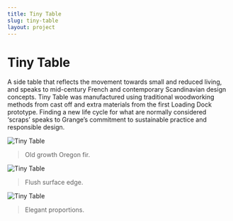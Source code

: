 ```yaml
---
title: Tiny Table
slug: tiny-table
layout: project
---
```


# Tiny Table

A side table that reflects the movement towards small and reduced living, and speaks to mid-century French and contemporary Scandinavian design concepts. Tiny Table was manufactured using traditional woodworking methods from cast
off and extra materials from the first Loading Dock prototype. Finding a new life cycle for what are normally considered ‘scraps’ speaks to Grange’s commitment to sustainable practice and responsible design.

![Tiny Table](tiny-table/table-top-close.png)
> Old growth Oregon fir.

![Tiny Table](tiny-table/table-wheels-2.png)
> Flush surface edge.

<!-- ![Tiny Table](tiny-table/table-wheels.png) -->
<!-- ![Tiny Table](tiny-table/top-down.png) -->
![Tiny Table](tiny-table/table-side.png)
> Elegant proportions.

<!-- ![Tiny Table](tiny-table/table-tall.png) -->